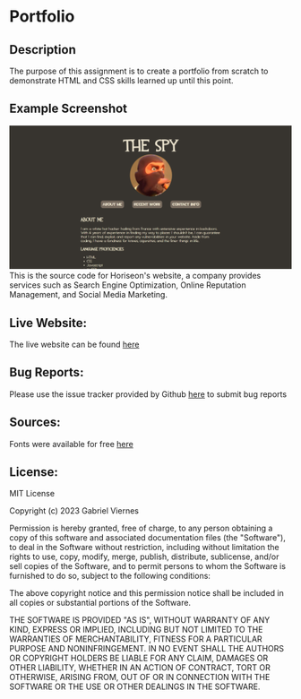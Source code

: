 # Portfolio

## Description
The purpose of this assignment is to create a portfolio from scratch to demonstrate HTML and CSS skills learned up until this point.

## Example Screenshot
![example screenshot](./assets/img/screenshot.png)
This is the source code for Horiseon's website, a company provides services such as Search Engine Optimization, Online Reputation Management, and Social Media Marketing.

## Live Website:
The live website can be found [here](https://gabriel-viernes.github.io/Portfolio/)

## Bug Reports:
Please use the issue tracker provided by Github [here](https://github.com/Gabriel-Viernes/Portfolio/issues) to submit bug reports

## Sources:
Fonts were available for free [here](https://www.dafont.com/)

## License:
MIT License

Copyright (c) 2023 Gabriel Viernes

Permission is hereby granted, free of charge, to any person obtaining a copy
of this software and associated documentation files (the "Software"), to deal
in the Software without restriction, including without limitation the rights
to use, copy, modify, merge, publish, distribute, sublicense, and/or sell
copies of the Software, and to permit persons to whom the Software is
furnished to do so, subject to the following conditions:

The above copyright notice and this permission notice shall be included in all
copies or substantial portions of the Software.

THE SOFTWARE IS PROVIDED "AS IS", WITHOUT WARRANTY OF ANY KIND, EXPRESS OR
IMPLIED, INCLUDING BUT NOT LIMITED TO THE WARRANTIES OF MERCHANTABILITY,
FITNESS FOR A PARTICULAR PURPOSE AND NONINFRINGEMENT. IN NO EVENT SHALL THE
AUTHORS OR COPYRIGHT HOLDERS BE LIABLE FOR ANY CLAIM, DAMAGES OR OTHER
LIABILITY, WHETHER IN AN ACTION OF CONTRACT, TORT OR OTHERWISE, ARISING FROM,
OUT OF OR IN CONNECTION WITH THE SOFTWARE OR THE USE OR OTHER DEALINGS IN THE
SOFTWARE.